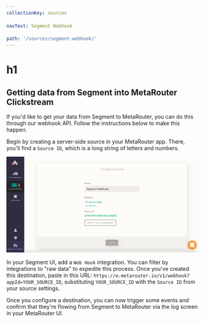 ```yaml
---
collectionKey: sources

navText: Segment Webhook

path: '/sources/segment-webhook/'
---
```


# h1

## Getting data from Segment into MetaRouter Clickstream

If you'd like to get your data from Segment to MetaRouter, you can do this through our webhook API. Follow the instructions below to make this happen.

Begin by creating a server-side source in your MetaRouter app. There, you'll find a `Source ID`, which is a long string of letters and numbers.

![segment-webhook-1](../../../images/segment-webhook-1.png)

In your Segment UI, add a `Web Hook` integration. You can filter by integrations to "raw data" to expedite this process. Once you've created this destination, paste in this URL: `https://e.metarouter.io/v1/webhook?appId=YOUR_SOURCE_ID`, substituting `YOUR_SOURCE_ID` with the `Source ID` from your source settings.

Once you configure a destination, you can now trigger some events and confirm that they're flowing from Segment to MetaRouter via the log screen in your MetaRouter UI.
